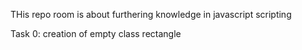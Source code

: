THis repo room is about furthering knowledge in javascript scripting

Task 0: creation of empty class rectangle

